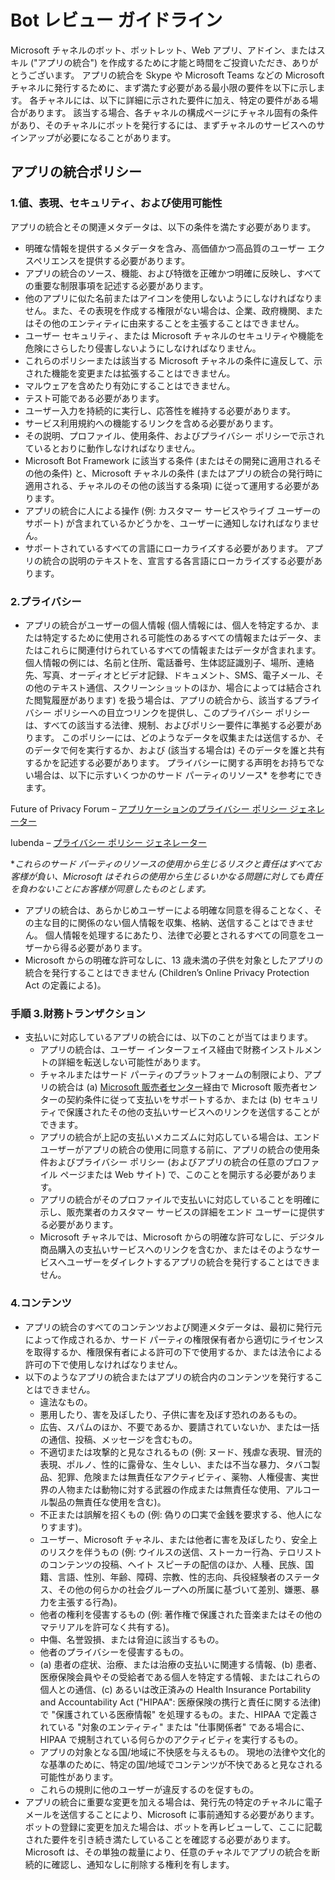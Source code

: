# <a name="bot-review-guidelines"></a>Bot レビュー ガイドライン

Microsoft チャネルのボット、ボットレット、Web アプリ、アドイン、またはスキル ("アプリの統合") を作成するために才能と時間をご投資いただき、ありがとうございます。 アプリの統合を Skype や Microsoft Teams などの Microsoft チャネルに発行するために、まず満たす必要がある最小限の要件を以下に示します。 各チャネルには、以下に詳細に示された要件に加え、特定の要件がある場合があります。 該当する場合、各チャネルの構成ページにチャネル固有の条件があり、そのチャネルにボットを発行するには、まずチャネルのサービスへのサインアップが必要になることがあります。

## <a name="app-integration-policies"></a>アプリの統合ポリシー
###  <a name="1-value-representation-security-and-usability"></a>1.値、表現、セキュリティ、および使用可能性

アプリの統合とその関連メタデータは、以下の条件を満たす必要があります。

- 明確な情報を提供するメタデータを含み、高価値かつ高品質のユーザー エクスペリエンスを提供する必要があります。
- アプリの統合のソース、機能、および特徴を正確かつ明確に反映し、すべての重要な制限事項を記述する必要があります。
- 他のアプリに似た名前またはアイコンを使用しないようにしなければなりません。また、その表現を作成する権限がない場合は、企業、政府機関、またはその他のエンティティに由来することを主張することはできません。
- ユーザー セキュリティ、または Microsoft チャネルのセキュリティや機能を危険にさらしたり侵害しないようにしなければなりません。
- これらのポリシーまたは該当する Microsoft チャネルの条件に違反して、示された機能を変更または拡張することはできません。
- マルウェアを含めたり有効にすることはできません。
- テスト可能である必要があります。
- ユーザー入力を持続的に実行し、応答性を維持する必要があります。 
- サービス利用規約への機能するリンクを含める必要があります。
- その説明、プロファイル、使用条件、およびプライバシー ポリシーで示されているとおりに動作しなければなりません。
- Microsoft Bot Framework に該当する条件 (またはその開発に適用されるその他の条件) と、Microsoft チャネルの条件 (またはアプリの統合の発行時に適用される、チャネルのその他の該当する条項) に従って運用する必要があります。
- アプリの統合に人による操作 (例: カスタマー サービスやライブ ユーザーのサポート) が含まれているかどうかを、ユーザーに通知しなければなりません。
- サポートされているすべての言語にローカライズする必要があります。 アプリの統合の説明のテキストを、宣言する各言語にローカライズする必要があります。

### <a name="2--privacy"></a>2.プライバシー

- アプリの統合がユーザーの個人情報 (個人情報には、個人を特定するか、または特定するために使用される可能性のあるすべての情報またはデータ、またはこれらに関連付けられているすべての情報またはデータが含まれます。 個人情報の例には、名前と住所、電話番号、生体認証識別子、場所、連絡先、写真、オーディオとビデオ記録、ドキュメント、SMS、電子メール、その他のテキスト通信、スクリーンショットのほか、場合によっては結合された閲覧履歴があります) を扱う場合は、アプリの統合から、該当するプライバシー ポリシーへの目立つリンクを提供し、このプライバシー ポリシーは、すべての該当する法律、規制、およびポリシー要件に準拠する必要があります。 このポリシーには、どのようなデータを収集または送信するか、そのデータで何を実行するか、および (該当する場合は) そのデータを誰と共有するかを記述する必要があります。 プライバシーに関する声明をお持ちでない場合は、以下に示すいくつかのサード パーティのリソース* を参考にできます。

Future of Privacy Forum – [アプリケーションのプライバシー ポリシー ジェネレーター](http://www.applicationprivacy.org/do-tools/privacy-policy-generator/)

Iubenda – [プライバシー ポリシー ジェネレーター](http://www.iubenda.com/en)

*_これらのサード パーティのリソースの使用から生じるリスクと責任はすべてお客様が負い、Microsoft はそれらの使用から生じるいかなる問題に対しても責任を負わないことにお客様が同意したものとします。_
- アプリの統合は、あらかじめユーザーによる明確な同意を得ることなく、その主な目的に関係のない個人情報を収集、格納、送信することはできません。 個人情報を処理するにあたり、法律で必要とされるすべての同意をユーザーから得る必要があります。 
- Microsoft からの明確な許可なしに、13 歳未満の子供を対象としたアプリの統合を発行することはできません (Children’s Online Privacy Protection Act の定義による)。

### <a name="3--financial-transactions"></a>手順 3.財務トランザクション
- 支払いに対応しているアプリの統合には、以下のことが当てはまります。 
  - アプリの統合は、ユーザー インターフェイス経由で財務インストルメントの詳細を転送しない可能性があります。
  - チャネルまたはサード パーティのプラットフォームの制限により、アプリの統合は (a) [Microsoft 販売者センター](https://seller.microsoft.com/)経由で Microsoft 販売者センターの契約条件に従って支払いをサポートするか、または (b) セキュリティで保護されたその他の支払いサービスへのリンクを送信することができます。
  - アプリの統合が上記の支払いメカニズムに対応している場合は、エンド ユーザーがアプリの統合の使用に同意する前に、アプリの統合の使用条件およびプライバシー ポリシー (およびアプリの統合の任意のプロファイル ページまたは Web サイト) で、このことを開示する必要があります。
  - アプリの統合がそのプロファイルで支払いに対応していることを明確に示し、販売業者のカスタマー サービスの詳細をエンド ユーザーに提供する必要があります。
  - Microsoft チャネルでは、Microsoft からの明確な許可なしに、デジタル商品購入の支払いサービスへのリンクを含むか、またはそのようなサービスへユーザーをダイレクトするアプリの統合を発行することはできません。

### <a name="4--content"></a>4.コンテンツ 
- アプリの統合のすべてのコンテンツおよび関連メタデータは、最初に発行元によって作成されるか、サード パーティの権限保有者から適切にライセンスを取得するか、権限保有者による許可の下で使用するか、または法令による許可の下で使用しなければなりません。
- 以下のようなアプリの統合またはアプリの統合内のコンテンツを発行することはできません。 
  - 違法なもの。
  - 悪用したり、害を及ぼしたり、子供に害を及ぼす恐れのあるもの。
  - 広告、スパムのほか、不要であるか、要請されていないか、または一括の通信、投稿、メッセージを含むもの。
  - 不適切または攻撃的と見なされるもの (例: ヌード、残虐な表現、冒涜的表現、ポルノ、性的に露骨な、生々しい、または不当な暴力、タバコ製品、犯罪、危険または無責任なアクティビティ、薬物、人権侵害、実世界の人物または動物に対する武器の作成または無責任な使用、アルコール製品の無責任な使用を含む)。
  - 不正または誤解を招くもの (例: 偽りの口実で金銭を要求する、他人になりすます)。
  - ユーザー、Microsoft チャネル、または他者に害を及ぼしたり、安全上のリスクを伴うもの (例: ウイルスの送信、ストーカー行為、テロリストのコンテンツの投稿、ヘイト スピーチの配信のほか、人種、民族、国籍、言語、性別、年齢、障碍、宗教、性的志向、兵役経験者のステータス、その他の何らかの社会グループへの所属に基づいて差別、嫌悪、暴力を主張する行為)。
  - 他者の権利を侵害するもの (例: 著作権で保護された音楽またはその他のマテリアルを許可なく共有する)。
  - 中傷、名誉毀損、または脅迫に該当するもの。
  - 他者のプライバシーを侵害するもの。 
  - (a) 患者の症状、治療、または治療の支払いに関連する情報、(b) 患者、医療保険会員やその受給者である個人を特定する情報、またはこれらの個人との通信、(c) あるいは改正済みの Health Insurance Portability and Accountability Act ("HIPAA": 医療保険の携行と責任に関する法律) で "保護されている医療情報" を処理するもの。また、HIPAA で定義されている "対象のエンティティ" または "仕事関係者" である場合に、HIPAA で規制されている何らかのアクティビティを実行するもの。
  - アプリの対象となる国/地域に不快感を与えるもの。 現地の法律や文化的な基準のために、特定の国/地域でコンテンツが不快であると見なされる可能性があります。
  - これらの規則に他のユーザーが違反するのを促すもの。 
- アプリの統合に重要な変更を加える場合は、発行先の特定のチャネルに電子メールを送信することにより、Microsoft に事前通知する必要があります。  ボットの登録に変更を加えた場合は、ボットを再レビューして、ここに記載された要件を引き続き満たしていることを確認する必要があります。  Microsoft は、その単独の裁量により、任意のチャネルでアプリの統合を断続的に確認し、通知なしに削除する権利を有します。
